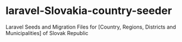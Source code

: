 # laravel-Slovakia-country-seeder
Laravel Seeds and Migration Files for [Country, Regions, Districts and Municipalities] of Slovak Republic

